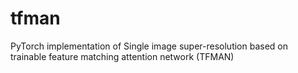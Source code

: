 # tfman
PyTorch implementation of Single image super-resolution based on trainable feature matching attention network (TFMAN)
